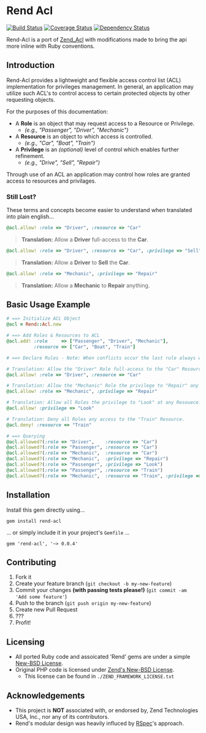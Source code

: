 # Rend Acl

[![Build Status](https://travis-ci.org/veloper/rend-acl.png?branch=master)](https://travis-ci.org/veloper/rend-acl)
[![Coverage Status](https://coveralls.io/repos/veloper/rend-acl/badge.png)](https://coveralls.io/r/veloper/rend-acl)
[![Dependency Status](https://gemnasium.com/veloper/rend-acl.png)](https://gemnasium.com/veloper/rend-acl)

Rend-Acl is a port of [Zend_Acl](http://framework.zend.com/manual/1.12/en/zend.acl.html) with modifications made to bring the api more inline with Ruby conventions.

## Introduction
Rend-Acl provides a lightweight and flexible access control list (ACL) implementation for privileges management. In general, an application may utilize such ACL's to control access to certain protected objects by other requesting objects.

For the purposes of this documentation:

* A **Role** is an object that may request access to a Resource or Privilege.
    * _(e.g., "Passenger", "Driver", "Mechanic")_
* A **Resource** is an object to which access is controlled.
    * _(e.g., "Car", "Boat", "Train")_
* A **Privilege** is an _(optional)_ level of control which enables further refinement.
    * _(e.g., "Drive", "Sell", "Repair")_

Through use of an ACL an application may control how roles are granted access to resources and privilages.

### Still Lost?
These terms and concepts become easier to understand when translated into plain english...

```ruby
@acl.allow! :role => "Driver", :resource => "Car"
```
> __Translation:__ Allow a **Driver** full-access to the **Car**.

```ruby
@acl.allow! :role => "Driver", :resource => "Car", :privilege => "Sell"
```
> __Translation:__ Allow a **Driver** to **Sell** the **Car**.

```ruby
@acl.allow! :role => "Mechanic", :privilege => "Repair"
```
> __Translation:__ Allow a **Mechanic** to **Repair** anything.


## Basic Usage Example

```ruby
# ==> Initialize ACL Object
@acl = Rend::Acl.new

# ==> Add Roles & Resources to ACL
@acl.add! :role     => ["Passenger", "Driver", "Mechanic"],
          :resource => ["Car", "Boat", "Train"]

# ==> Declare Rules - Note: When conflicts occur the last rule always wins!

# Translation: Allow the "Driver" Role full-access to the "Car" Resource.
@acl.allow! :role => "Driver", :resource => "Car"

# Translation: Allow the "Mechanic" Role the privilege to "Repair" any Resouece.
@acl.allow! :role => "Mechanic", :privilege => "Repair"

# Translation: Allow all Roles the privilege to "Look" at any Resouece.
@acl.allow! :privilege => "Look"

# Translation: Deny all Roles any access to the "Train" Resource.
@acl.deny! :resource => "Train"

# ==> Querying
@acl.allowed?(:role => "Driver",    :resource => "Car")                           # TRUE
@acl.allowed?(:role => "Passenger", :resource => "Car")                           # FALSE
@acl.allowed?(:role => "Mechanic",  :resource => "Car")                           # FALSE
@acl.allowed?(:role => "Mechanic",  :privilege => "Repair")                       # TRUE
@acl.allowed?(:role => "Passenger", :privilege => "Look")                         # TRUE
@acl.allowed?(:role => "Passenger", :resource => "Train")                         # FALSE
@acl.allowed?(:role => "Mechanic",  :resource => "Train", :privilege => "Repair") # FALSE
```

## Installation

Install this gem directly using...

    gem install rend-acl

... or simply include it in your project's `Gemfile` ...

    gem 'rend-acl', '~> 0.0.4'


## Contributing

1. Fork it
2. Create your feature branch (`git checkout -b my-new-feature`)
3. Commit your changes **(with passing tests please!)** (`git commit -am 'Add some feature'`)
4. Push to the branch (`git push origin my-new-feature`)
5. Create new Pull Request
6. ???
7. Profit!

## Licensing

* All ported Ruby code and assoicated 'Rend' gems are under a simple [New-BSD License](http://dan.doezema.com/licenses/new-bsd).
* Original PHP code is licensed under [Zend's New-BSD License](http://framework.zend.com/license/).
    * This license can be found in `./ZEND_FRAMEWORK_LICENSE.txt`

## Acknowledgements

* This project is **NOT** associated with, or endorsed by, Zend Technologies USA, Inc., nor any of its contributors.
* Rend's modular design was heavily influced by [RSpec](https://github.com/rspec/rspec)'s approach.